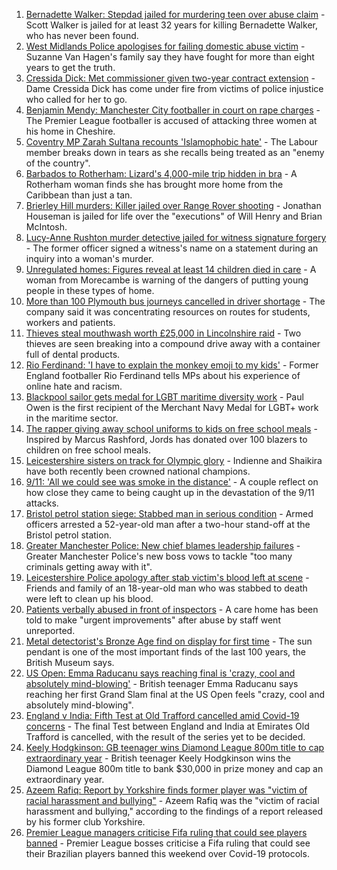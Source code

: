 1. [Bernadette Walker: Stepdad jailed for murdering teen over abuse claim](https://www.bbc.co.uk/news/uk-england-cambridgeshire-58515731?at_medium=RSS&at_campaign=KARANGA) - Scott Walker is jailed for at least 32 years for killing Bernadette Walker, who has never been found.
2. [West Midlands Police apologises for failing domestic abuse victim](https://www.bbc.co.uk/news/uk-england-birmingham-58515401?at_medium=RSS&at_campaign=KARANGA) - Suzanne Van Hagen's family say they have fought for more than eight years to get the truth.
3. [Cressida Dick: Met commissioner given two-year contract extension](https://www.bbc.co.uk/news/uk-england-london-58518146?at_medium=RSS&at_campaign=KARANGA) - Dame Cressida Dick has come under fire from victims of police injustice who called for her to go.
4. [Benjamin Mendy: Manchester City footballer in court on rape charges](https://www.bbc.co.uk/news/uk-england-manchester-58516300?at_medium=RSS&at_campaign=KARANGA) - The Premier League footballer is accused of attacking three women at his home in Cheshire.
5. [Coventry MP Zarah Sultana recounts 'Islamophobic hate'](https://www.bbc.co.uk/news/uk-england-coventry-warwickshire-58515751?at_medium=RSS&at_campaign=KARANGA) - The Labour member breaks down in tears as she recalls being treated as an "enemy of the country".
6. [Barbados to Rotherham: Lizard's 4,000-mile trip hidden in bra](https://www.bbc.co.uk/news/uk-england-south-yorkshire-58516337?at_medium=RSS&at_campaign=KARANGA) - A Rotherham woman finds she has brought more home from the Caribbean than just a tan.
7. [Brierley Hill murders: Killer jailed over Range Rover shooting](https://www.bbc.co.uk/news/uk-england-birmingham-58518183?at_medium=RSS&at_campaign=KARANGA) - Jonathan Houseman is jailed for life over the "executions" of Will Henry and Brian McIntosh.
8. [Lucy-Anne Rushton murder detective jailed for witness signature forgery](https://www.bbc.co.uk/news/uk-england-hampshire-58516654?at_medium=RSS&at_campaign=KARANGA) - The former officer signed a witness's name on a statement during an inquiry into a woman's murder.
9. [Unregulated homes: Figures reveal at least 14 children died in care](https://www.bbc.co.uk/news/uk-england-lancashire-58512743?at_medium=RSS&at_campaign=KARANGA) - A woman from Morecambe is warning of the dangers of putting young people in these types of home.
10. [More than 100 Plymouth bus journeys cancelled in driver shortage](https://www.bbc.co.uk/news/uk-england-devon-58518363?at_medium=RSS&at_campaign=KARANGA) - The company said it was concentrating resources on routes for students, workers and patients.
11. [Thieves steal mouthwash worth £25,000 in Lincolnshire raid](https://www.bbc.co.uk/news/uk-england-humber-58516623?at_medium=RSS&at_campaign=KARANGA) - Two thieves are seen breaking into a compound drive away with a container full of dental products.
12. [Rio Ferdinand: 'I have to explain the monkey emoji to my kids'](https://www.bbc.co.uk/news/uk-58503093?at_medium=RSS&at_campaign=KARANGA) - Former England footballer Rio Ferdinand tells MPs about his experience of online hate and racism.
13. [Blackpool sailor gets medal for LGBT maritime diversity work](https://www.bbc.co.uk/news/uk-england-lancashire-58502042?at_medium=RSS&at_campaign=KARANGA) - Paul Owen is the first recipient of the Merchant Navy Medal for LGBT+ work in the maritime sector.
14. [The rapper giving away school uniforms to kids on free school meals](https://www.bbc.co.uk/news/uk-england-london-58494041?at_medium=RSS&at_campaign=KARANGA) - Inspired by Marcus Rashford, Jords has donated over 100 blazers to children on free school meals.
15. [Leicestershire sisters on track for Olympic glory](https://www.bbc.co.uk/news/uk-england-leicestershire-58270963?at_medium=RSS&at_campaign=KARANGA) - Indienne and Shaikira have both recently been crowned national champions.
16. [9/11: 'All we could see was smoke in the distance'](https://www.bbc.co.uk/news/uk-england-birmingham-58486093?at_medium=RSS&at_campaign=KARANGA) - A couple reflect on how close they came to being caught up in the devastation of the 9/11 attacks.
17. [Bristol petrol station siege: Stabbed man in serious condition](https://www.bbc.co.uk/news/uk-england-bristol-58517076?at_medium=RSS&at_campaign=KARANGA) - Armed officers arrested a 52-year-old man after a two-hour stand-off at the Bristol petrol station.
18. [Greater Manchester Police: New chief blames leadership failures](https://www.bbc.co.uk/news/uk-england-manchester-58513978?at_medium=RSS&at_campaign=KARANGA) - Greater Manchester Police's new boss vows to tackle "too many criminals getting away with it".
19. [Leicestershire Police apology after stab victim's blood left at scene](https://www.bbc.co.uk/news/uk-england-leicestershire-58516963?at_medium=RSS&at_campaign=KARANGA) - Friends and family of an 18-year-old man who was stabbed to death were left to clean up his blood.
20. [Patients verbally abused in front of inspectors](https://www.bbc.co.uk/news/uk-england-sussex-58512010?at_medium=RSS&at_campaign=KARANGA) - A care home has been told to make "urgent improvements" after abuse by staff went unreported.
21. [Metal detectorist's Bronze Age find on display for first time](https://www.bbc.co.uk/news/uk-england-shropshire-58508163?at_medium=RSS&at_campaign=KARANGA) - The sun pendant is one of the most important finds of the last 100 years, the British Museum says.
22. [US Open: Emma Raducanu says reaching final is 'crazy, cool and absolutely mind-blowing'](https://www.bbc.co.uk/sport/tennis/58510530?at_medium=RSS&at_campaign=KARANGA) - British teenager Emma Raducanu says reaching her first Grand Slam final at the US Open feels "crazy, cool and absolutely mind-blowing".
23. [England v India: Fifth Test at Old Trafford cancelled amid Covid-19 concerns](https://www.bbc.co.uk/sport/cricket/58512624?at_medium=RSS&at_campaign=KARANGA) - The final Test between England and India at Emirates Old Trafford is cancelled, with the result of the series yet to be decided.
24. [Keely Hodgkinson: GB teenager wins Diamond League 800m title to cap extraordinary year](https://www.bbc.co.uk/sport/athletics/58509157?at_medium=RSS&at_campaign=KARANGA) - British teenager Keely Hodgkinson wins the Diamond League 800m title to bank $30,000 in prize money and cap an extraordinary year.
25. [Azeem Rafiq: Report by Yorkshire finds former player was "victim of racial harassment and bullying"](https://www.bbc.co.uk/sport/cricket/58514665?at_medium=RSS&at_campaign=KARANGA) - Azeem Rafiq was the "victim of racial harassment and bullying," according to the findings of a report released by his former club Yorkshire.
26. [Premier League managers criticise Fifa ruling that could see players banned](https://www.bbc.co.uk/sport/football/58512628?at_medium=RSS&at_campaign=KARANGA) - Premier League bosses criticise a Fifa ruling that could see their Brazilian players banned this weekend over Covid-19 protocols.
